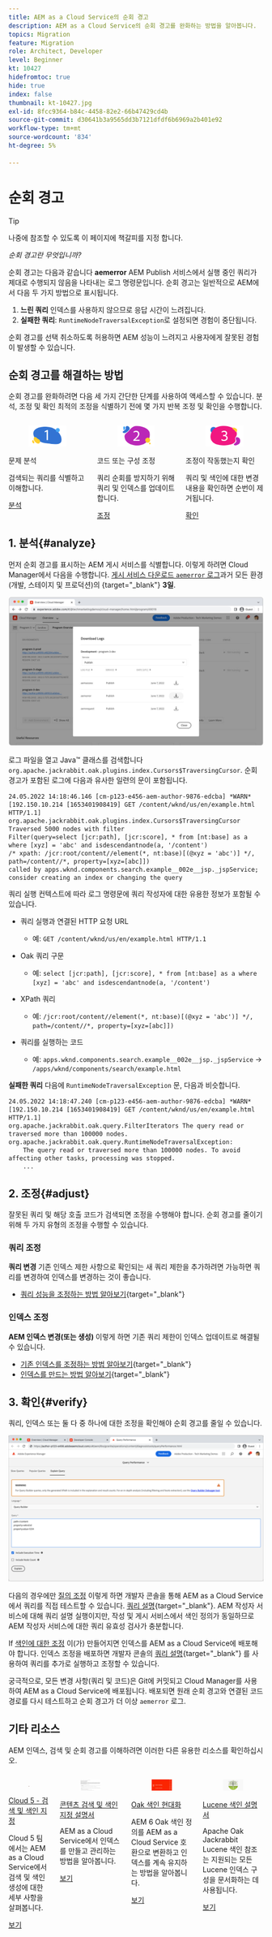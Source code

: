 ```yaml
---
title: AEM as a Cloud Service의 순회 경고
description: AEM as a Cloud Service의 순회 경고를 완화하는 방법을 알아봅니다.
topics: Migration
feature: Migration
role: Architect, Developer
level: Beginner
kt: 10427
hidefromtoc: true
hide: true
index: false
thumbnail: kt-10427.jpg
exl-id: 8fcc9364-b84c-4458-82e2-66b47429cd4b
source-git-commit: d30641b3a9565dd3b7121dfdf6b6969a2b401e92
workflow-type: tm+mt
source-wordcount: '834'
ht-degree: 5%

---
```


# 순회 경고

>[!TIP]
>나중에 참조할 수 있도록 이 페이지에 책갈피를 지정 합니다.

_순회 경고란 무엇입니까?_

순회 경고는 다음과 같습니다 __aemerror__ AEM Publish 서비스에서 실행 중인 쿼리가 제대로 수행되지 않음을 나타내는 로그 명령문입니다. 순회 경고는 일반적으로 AEM에서 다음 두 가지 방법으로 표시됩니다.

1. __느린 쿼리__ 인덱스를 사용하지 않으므로 응답 시간이 느려집니다.
1. __실패한 쿼리__: `RuntimeNodeTraversalException`로 설정되면 경험이 중단됩니다.

순회 경고를 선택 취소하도록 허용하면 AEM 성능이 느려지고 사용자에게 잘못된 경험이 발생할 수 있습니다.

## 순회 경고를 해결하는 방법

순회 경고를 완화하려면 다음 세 가지 간단한 단계를 사용하여 액세스할 수 있습니다. 분석, 조정 및 확인 최적의 조정을 식별하기 전에 몇 가지 반복 조정 및 확인을 수행합니다.

<div class="columns is-multiline">

<!-- Analyze -->
<div class="column is-half-tablet is-half-desktop is-one-third-widescreen" aria-label="Analyze" tabindex="0">
   <div class="x-card">
       <div class="card-image">
           <figure class="image is-16by9">
               <a href="#analyze" title="분석" tabindex="-1">
                   <img class="is-bordered-r-small" src="./assets/traversals/1-analyze.png" alt="분석">
               </a>
           </figure>
       </div>
       <div class="card-content is-padded-small">
           <div class="content">
                <p class="headline is-size-5 has-text-weight-bold">문제 분석</p>
               <p class="is-size-6">검색되는 쿼리를 식별하고 이해합니다.</p>
               <a href="#analyze" class="spectrum-Button spectrum-Button--outline spectrum-Button--primary spectrum-Button--sizeM">
                   <span class="spectrum-Button-label has-no-wrap has-text-weight-bold">분석</span>
               </a>
           </div>
       </div>
   </div>
</div>

<!-- Adjust -->
<div class="column is-half-tablet is-half-desktop is-one-third-widescreen" aria-label="Adjust" tabindex="0">
   <div class="x-card">
       <div class="card-image">
           <figure class="image is-16by9">
               <a href="#adjust" title="조정" tabindex="-1">
                   <img class="is-bordered-r-small" src="./assets/traversals/2-adjust.png" alt="조정">
               </a>
           </figure>
       </div>
       <div class="card-content is-padded-small">
           <div class="content">
                <p class="headline is-size-5 has-text-weight-bold">코드 또는 구성 조정</p>
               <p class="is-size-6">쿼리 순회를 방지하기 위해 쿼리 및 인덱스를 업데이트합니다.</p>
               <a href="#adjust" class="spectrum-Button spectrum-Button--outline spectrum-Button--primary spectrum-Button--sizeM">
                   <span class="spectrum-Button-label has-no-wrap has-text-weight-bold">조정</span>
               </a>
           </div>
       </div>
   </div>
</div>

<!-- Verify -->
<div class="column is-half-tablet is-half-desktop is-one-third-widescreen" aria-label="Verify" tabindex="0">
   <div class="x-card">
       <div class="card-image">
           <figure class="image is-16by9">
               <a href="#verify" title="확인" tabindex="-1">
                   <img class="is-bordered-r-small" src="./assets/traversals/3-verify.png" alt="확인">
               </a>
           </figure>
       </div>
       <div class="card-content is-padded-small">
           <div class="content">
                <p class="headline is-size-5 has-text-weight-bold">조정이 작동했는지 확인</p>                       
               <p class="is-size-6">쿼리 및 색인에 대한 변경 내용을 확인하면 순번이 제거됩니다.</p>
               <a href="#verify" class="spectrum-Button spectrum-Button--outline spectrum-Button--primary spectrum-Button--sizeM">
                   <span class="spectrum-Button-label has-no-wrap has-text-weight-bold">확인</span>
               </a>
           </div>
       </div>
   </div>
</div>

</div>

## 1. 분석{#analyze}

먼저 순회 경고를 표시하는 AEM 게시 서비스를 식별합니다. 이렇게 하려면 Cloud Manager에서 다음을 수행합니다. [게시 서비스 다운로드 `aemerror` 로그](https://experienceleague.adobe.com/docs/experience-manager-learn/cloud-service/debugging/debugging-aem-as-a-cloud-service/logs.html#cloud-manager)과거 모든 환경(개발, 스테이지 및 프로덕션)의 {target=&quot;_blank&quot;} __3일__.

![AEM as a Cloud Service 로그 다운로드](./assets/traversals/download-logs.jpg)

로그 파일을 열고 Java™ 클래스를 검색합니다 `org.apache.jackrabbit.oak.plugins.index.Cursors$TraversingCursor`. 순회 경고가 포함된 로그에 다음과 유사한 일련의 문이 포함됩니다.

```log
24.05.2022 14:18:46.146 [cm-p123-e456-aem-author-9876-edcba] *WARN* [192.150.10.214 [1653401908419] GET /content/wknd/us/en/example.html HTTP/1.1] 
org.apache.jackrabbit.oak.plugins.index.Cursors$TraversingCursor Traversed 5000 nodes with filter 
Filter(query=select [jcr:path], [jcr:score], * from [nt:base] as a where [xyz] = 'abc' and isdescendantnode(a, '/content') 
/* xpath: /jcr:root/content//element(*, nt:base)[(@xyz = 'abc')] */, path=/content//*, property=[xyz=[abc]]) 
called by apps.wknd.components.search.example__002e__jsp._jspService; 
consider creating an index or changing the query
```

쿼리 실행 컨텍스트에 따라 로그 명령문에 쿼리 작성자에 대한 유용한 정보가 포함될 수 있습니다.

+ 쿼리 실행과 연결된 HTTP 요청 URL

   + 예: `GET /content/wknd/us/en/example.html HTTP/1.1`

+ Oak 쿼리 구문

   + 예: `select [jcr:path], [jcr:score], * from [nt:base] as a where [xyz] = 'abc' and isdescendantnode(a, '/content')`

+ XPath 쿼리

   + 예: `/jcr:root/content//element(*, nt:base)[(@xyz = 'abc')] */, path=/content//*, property=[xyz=[abc]])`

+ 쿼리를 실행하는 코드

   + 예:  `apps.wknd.components.search.example__002e__jsp._jspService` → `/apps/wknd/components/search/example.html`

__실패한 쿼리__ 다음에 `RuntimeNodeTraversalException` 문, 다음과 비슷합니다.

```log
24.05.2022 14:18:47.240 [cm-p123-e456-aem-author-9876-edcba] *WARN* [192.150.10.214 [1653401908419] GET /content/wknd/us/en/example.html HTTP/1.1] 
org.apache.jackrabbit.oak.query.FilterIterators The query read or traversed more than 100000 nodes.
org.apache.jackrabbit.oak.query.RuntimeNodeTraversalException: 
    The query read or traversed more than 100000 nodes. To avoid affecting other tasks, processing was stopped.
    ...
```

## 2. 조정{#adjust}

잘못된 쿼리 및 해당 호출 코드가 검색되면 조정을 수행해야 합니다. 순회 경고를 줄이기 위해 두 가지 유형의 조정을 수행할 수 있습니다.

### 쿼리 조정

__쿼리 변경__ 기존 인덱스 제한 사항으로 확인되는 새 쿼리 제한을 추가하려면 가능하면 쿼리를 변경하여 인덱스를 변경하는 것이 좋습니다.

+ [쿼리 성능을 조정하는 방법 알아보기](https://experienceleague.adobe.com/docs/experience-manager-65/developing/bestpractices/troubleshooting-slow-queries.html#query-performance-tuning){target=&quot;_blank&quot;}

### 인덱스 조정

__AEM 인덱스 변경(또는 생성)__ 이렇게 하면 기존 쿼리 제한이 인덱스 업데이트로 해결될 수 있습니다.

+ [기존 인덱스를 조정하는 방법 알아보기](https://experienceleague.adobe.com/docs/experience-manager-65/developing/bestpractices/troubleshooting-slow-queries.html#query-performance-tuning){target=&quot;_blank&quot;}
+ [인덱스를 만드는 방법 알아보기](https://experienceleague.adobe.com/docs/experience-manager-65/developing/bestpractices/troubleshooting-slow-queries.html#create-a-new-index){target=&quot;_blank&quot;}

## 3. 확인{#verify}

쿼리, 인덱스 또는 둘 다 중 하나에 대한 조정을 확인해야 순회 경고를 줄일 수 있습니다.

![쿼리 설명](./assets/traversals/verify.gif)

다음의 경우에만 [질의 조정](#adjust-the-query) 이렇게 하면 개발자 콘솔을 통해 AEM as a Cloud Service에서 쿼리를 직접 테스트할 수 있습니다. [쿼리 설명](https://experienceleague.adobe.com/docs/experience-manager-learn/cloud-service/debugging/debugging-aem-as-a-cloud-service/developer-console.html#queries){target=&quot;_blank&quot;}. AEM 작성자 서비스에 대해 쿼리 설명 실행이지만, 작성 및 게시 서비스에서 색인 정의가 동일하므로 AEM 작성자 서비스에 대한 쿼리 유효성 검사가 충분합니다.

If [색인에 대한 조정](#adjust-the-index) 이(가) 만들어지면 인덱스를 AEM as a Cloud Service에 배포해야 합니다. 인덱스 조정을 배포하면 개발자 콘솔의 [쿼리 설명](https://experienceleague.adobe.com/docs/experience-manager-learn/cloud-service/debugging/debugging-aem-as-a-cloud-service/developer-console.html#queries){target=&quot;_blank&quot;} 를 사용하여 쿼리를 추가로 실행하고 조정할 수 있습니다.

궁극적으로, 모든 변경 사항(쿼리 및 코드)은 Git에 커밋되고 Cloud Manager를 사용하여 AEM as a Cloud Service에 배포됩니다. 배포되면 원래 순회 경고와 연결된 코드 경로를 다시 테스트하고 순회 경고가 더 이상 `aemerror` 로그.

## 기타 리소스

AEM 인덱스, 검색 및 순회 경고를 이해하려면 이러한 다른 유용한 리소스를 확인하십시오.

<div class="columns is-multiline">

<!-- Cloud 5 - Search &amp; Indexing -->
<div class="column is-half-tablet is-half-desktop is-one-third-widescreen" aria-label="Cloud 5 - Search &amp; Indexing" tabindex="0">
   <div class="card">
       <div class="card-image">
           <figure class="image is-16by9">
               <a href="https://experienceleague.adobe.com/docs/experience-manager-learn/cloud-service/cloud-5/cloud5-aem-search-and-indexing.html" title="Cloud 5 - 검색 및 색인 지정" tabindex="-1"><img class="is-bordered-r-small" src="../../../cloud-5/imgs/009-thumb.png" alt="Cloud 5 - 검색 및 색인 지정"></a>
           </figure>
       </div>
       <div class="card-content is-padded-small">
           <div class="content">
               <p class="headline is-size-6 has-text-weight-bold"><a href="https://experienceleague.adobe.com/docs/experience-manager-learn/cloud-service/cloud-5/cloud5-aem-search-and-indexing.html" title="Cloud 5 - 검색 및 색인 지정">Cloud 5 - 검색 및 색인 지정</a></p>
               <p class="is-size-6">Cloud 5 팀에서는 AEM as a Cloud Service에서 검색 및 색인 생성에 대한 세부 사항을 살펴봅니다.</p>
               <a href="https://experienceleague.adobe.com/docs/experience-manager-learn/cloud-service/cloud-5/cloud5-aem-search-and-indexing.html" class="spectrum-Button spectrum-Button--outline spectrum-Button--primary spectrum-Button--sizeM">
                   <span class="spectrum-Button-label has-no-wrap has-text-weight-bold">보기</span>
               </a>
           </div>
       </div>
   </div>
</div>

<!-- Content Search and Indexing -->
<div class="column is-half-tablet is-half-desktop is-one-third-widescreen" aria-label="Content Search and Indexing
" tabindex="0">
   <div class="card">
       <div class="card-image">
           <figure class="image is-16by9">
               <a href="https://experienceleague.adobe.com/docs/experience-manager-cloud-service/content/operations/indexing.html" title="콘텐츠 검색 및 색인 지정" tabindex="-1">
                   <img class="is-bordered-r-small" src="./assets/traversals/resources--docs.png" alt="콘텐츠 검색 및 색인 지정">
               </a>
           </figure>
       </div>
       <div class="card-content is-padded-small">
           <div class="content">
               <p class="headline is-size-6 has-text-weight-bold"><a href="https://experienceleague.adobe.com/docs/experience-manager-cloud-service/content/operations/indexing.html" title="콘텐츠 검색 및 색인 지정">콘텐츠 검색 및 색인 지정 설명서</a></p>
               <p class="is-size-6">AEM as a Cloud Service에서 인덱스를 만들고 관리하는 방법을 알아봅니다.</p>
               <a href="https://experienceleague.adobe.com/docs/experience-manager-cloud-service/content/operations/indexing.html" class="spectrum-Button spectrum-Button--outline spectrum-Button--primary spectrum-Button--sizeM">
                   <span class="spectrum-Button-label has-no-wrap has-text-weight-bold">보기</span>
               </a>
           </div>
       </div>
   </div>
</div>

<!-- Modernizing your Oak indexes -->
<div class="column is-half-tablet is-half-desktop is-one-third-widescreen" aria-label="Modernizing your Oak indexes" tabindex="0">
   <div class="card">
       <div class="card-image">
           <figure class="image is-16by9">
               <a href="https://experienceleague.adobe.com/docs/experience-manager-learn/cloud-service/migration/moving-to-aem-as-a-cloud-service/search-and-indexing.html" title="Oak 색인 현대화" tabindex="-1">
                   <img class="is-bordered-r-small" src="./assets/traversals/resources--aem-experts-series.png" alt="Oak 색인 현대화">
               </a>
           </figure>
       </div>
       <div class="card-content is-padded-small">
           <div class="content">
               <p class="headline is-size-6 has-text-weight-bold"><a href="https://experienceleague.adobe.com/docs/experience-manager-learn/cloud-service/migration/moving-to-aem-as-a-cloud-service/search-and-indexing.html" title="Oak 색인 현대화">Oak 색인 현대화</a></p>
               <p class="is-size-6">AEM 6 Oak 색인 정의를 AEM as a Cloud Service 호환으로 변환하고 인덱스를 계속 유지하는 방법을 알아봅니다.</p>
               <a href="https://experienceleague.adobe.com/docs/experience-manager-learn/cloud-service/migration/moving-to-aem-as-a-cloud-service/search-and-indexing.html" class="spectrum-Button spectrum-Button--outline spectrum-Button--primary spectrum-Button--sizeM">
                   <span class="spectrum-Button-label has-no-wrap has-text-weight-bold">보기</span>
               </a>
           </div>
       </div>
   </div>
</div>

<!-- Index definition documentation -->
<div class="column is-half-tablet is-half-desktop is-one-third-widescreen" aria-label="Index definition documentation" tabindex="0">
   <div class="card">
       <div class="card-image">
           <figure class="image is-16by9">
               <a href="https://jackrabbit.apache.org/oak/docs/query/lucene.html" title="색인 정의 설명서" tabindex="-1">
                   <img class="is-bordered-r-small" src="./assets/traversals/resources--oak-docs.png" alt="색인 정의 설명서">
               </a>
           </figure>
       </div>
       <div class="card-content is-padded-small">
           <div class="content">
               <p class="headline is-size-6 has-text-weight-bold"><a href="https://jackrabbit.apache.org/oak/docs/query/lucene.html" title="색인 정의 설명서">Lucene 색인 설명서</a></p>
               <p class="has-ellipsis is-size-6">Apache Oak Jackrabbit Lucene 색인 참조는 지원되는 모든 Lucene 인덱스 구성을 문서화하는 데 사용됩니다.</p>
               <a href="https://jackrabbit.apache.org/oak/docs/query/lucene.html" class="spectrum-Button spectrum-Button--outline spectrum-Button--primary spectrum-Button--sizeM">
                   <span class="spectrum-Button-label has-no-wrap has-text-weight-bold">보기</span>
               </a>
           </div>
       </div>
   </div>
</div>

</div>
